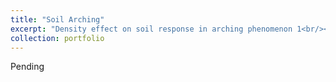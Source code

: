 ```yaml
---
title: "Soil Arching"
excerpt: "Density effect on soil response in arching phenomenon 1<br/><img src='/images/demo1.jpg'>"
collection: portfolio
---
```


Pending

